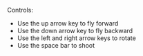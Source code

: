 Controls:

- Use the up arrow key to fly forward
- Use the down arrow key to fly backward
- Use the left and right arrow keys to rotate
- Use the space bar to shoot
